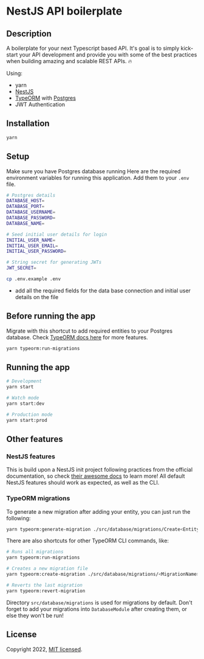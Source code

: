 <!-- <p align="center">
  <a href="http://nestjs.com/" target="blank"><img src="https://nestjs.com/img/logo-small.svg" width="200" alt="Nest Logo" /></a>
</p> -->


# NestJS API boilerplate

## Description

A boilerplate for your next Typescript based API. It's goal is to simply kick-start your API development and provide you with some of the best practices when building amazing and scalable REST APIs. 🔥

Using:
- yarn
- [NestJS](https://nestjs.com/)
- [TypeORM](https://typeorm.io/) with [Postgres](https://www.postgresql.org/)
- JWT Authentication

## Installation

```bash
yarn
```

## Setup
Make sure you have Postgres database running Here are the required environment variables for running this application. Add them to your
`.env` file.

```bash
# Postgres details
DATABASE_HOST=
DATABASE_PORT=
DATABASE_USERNAME=
DATABASE_PASSWORD=
DATABASE_NAME=

# Seed initial user details for login
INITIAL_USER_NAME=
INITIAL_USER_EMAIL=
INITIAL_USER_PASSWORD=

# String secret for generating JWTs
JWT_SECRET=

```
```bash
cp .env.example .env
```

- add all the required fields for the data base connection and initial user details on the file


## Before running the app
Migrate with this shortcut to add required entities to your Postgres database. Check [TypeORM docs here](https://typeorm.io/migrations#running-and-reverting-migrations) for more features.

```bash
yarn typeorm:run-migrations
```


## Running the app

```bash
# Development
yarn start

# Watch mode
yarn start:dev

# Production mode
yarn start:prod
```

## Other features
### NestJS features
This is build upon a NestJS init project following practices from the official documentation, so check [their awesome docs](https://docs.nestjs.com/) to learn more! All default NestJS features should work as expected, as well as the CLI.

### TypeORM migrations
To generate a new migration after adding your entity, you can just run the following:
```bash
yarn typeorm:generate-migration ./src/database/migrations/Create<EntityName>
```
There are also shortcuts for other TypeORM CLI commands, like:
```bash
# Runs all migrations
yarn typeorm:run-migrations

# Creates a new migration file
yarn typeorm:create-migration ./src/database/migrations/<MigrationName>

# Reverts the last migration
yarn typeorm:revert-migration
```
Directory `src/database/migrations` is used for migrations by default.
Don't forget to add your migrations into `DatabaseModule` after creating them, or else they won't be run!

## License
Copyright 2022, [MIT licensed](LICENSE).
